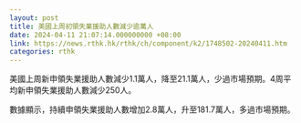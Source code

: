 ```yaml
---
layout: post
title: 美國上周初領失業援助人數減少逾萬人
date: 2024-04-11 21:07:14.000000000 +08:00
link: https://news.rthk.hk/rthk/ch/component/k2/1748502-20240411.htm
categories: rthk
---
```


美國上周新申領失業援助人數減少1.1萬人，降至21.1萬人，少過市場預期。4周平均新申領失業援助人數減少250人。

數據顯示，持續申領失業援助人數增加2.8萬人，升至181.7萬人，多過市場預期。
